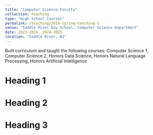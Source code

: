 ```yaml
---
title: "Computer Science Faculty"
collection: teaching
type: "High School Courses"
permalink: /teaching/2014-spring-teaching-1
venue: "Saddle River Day School, Computer Science Department"
date: 2023-2024, 2024-2025
location: "Saddle River, NJ"
---
```


Built curriculum and taught the following courses: Computer Science 1, Computer Science 2, Honors Data Science, Honors Natural Language Processing, Honors Artificial Intelligence

Heading 1
======

Heading 2
======

Heading 3
======
